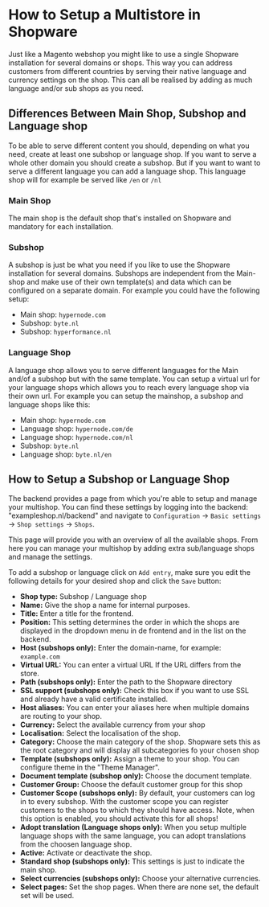 <!-- source: https://support.hypernode.com/en/ecommerce/shopware/how-to-setup-a-multistore-in-shopware/ -->
# How to Setup a Multistore in Shopware

Just like a Magento webshop you might like to use a single Shopware installation for several domains or shops. This way you can address customers from different countries by serving their native language and currency settings on the shop. This can all be realised by adding as much language and/or sub shops as you need.


Differences Between Main Shop, Subshop and Language shop
--------------------------------------------------------

To be able to serve different content you should, depending on what you need, create at least one subshop or language shop. If you want to serve a whole other domain you should create a subshop. But if you want to want to serve a different language you can add a language shop. This language shop will for example be served like `/en` or `/nl`

### Main Shop

The main shop is the default shop that's installed on Shopware and mandatory for each installation.

### Subshop

A subshop is just be what you need if you like to use the Shopware installation for several domains. Subshops are independent from the Main-shop and make use of their own template(s) and data which can be configured on a separate domain. For example you could have the following setup:

* Main shop: `hypernode.com`
* Subshop: `byte.nl`
* Subshop: `hyperformance.nl`

### Language Shop

A language shop allows you to serve different languages for the Main and/of a subshop but with the same template. You can setup a virtual url for your language shops which allows you to reach every language shop via their own url. For example you can setup the mainshop, a subshop and language shops like this:

* Main shop: `hypernode.com`
* Language shop: `hypernode.com/de`
* Language shop: `hypernode.com/nl`
* Subshop: `byte.nl`
* Language shop: `byte.nl/en`

How to Setup a Subshop or Language Shop
---------------------------------------

The backend provides a page from which you're able to setup and manage your multishop. You can find these settings by logging into the backend: "exampleshop.nl/backend" and navigate to `Configuration` -> `Basic settings` -> `Shop settings` -> `Shops`.

This page will provide you with an overview of all the available shops. From here you can manage your multishop by adding extra sub/language shops and manage the settings.

To add a subshop or language click on `Add entry`, make sure you edit the following details for your desired shop and click the `Save` button:

* **Shop type:** Subshop / Language shop
* **Name:** Give the shop a name for internal purposes.
* **Title:** Enter a title for the frontend.
* **Position:** This setting determines the order in which the shops are displayed in the dropdown menu in de frontend and in the list on the backend.
* **Host (subshops only):** Enter the domain-name, for example: `example.com`
* **Virtual URL:** You can enter a virtual URL If the URL differs from the store.
* **Path (subshops only):** Enter the path to the Shopware directory
* **SSL support (subshops only):** Check this box if you want to use SSL and already have a valid certificate installed.
* **Host aliases:** You can enter your aliases here when multiple domains are routing to your shop.
* **Currency:** Select the available currency from your shop
* **Localisation:** Select the localisation of the shop.
* **Category:** Choose the main category of the shop. Shopware sets this as the root category and will display all subcategories fo your chosen shop
* **Template (subshops only):** Assign a theme to your shop. You can configure theme in the "Theme Manager".
* **Document template (subshop only):** Choose the document template.
* **Customer Group:** Choose the default customer group for this shop
* **Customer Scope (subshops only):** By default, your customers can log in to every subshop. With the customer scope you can register customers to the shops to which they should have access. Note, when this option is enabled, you should activate this for all shops!
* **Adopt translation (Language shops only):** When you setup multiple language shops with the same language, you can adopt translations from the choosen language shop.
* **Active:** Activate or deactivate the shop.
* **Standard shop (subshops only):** This settings is just to indicate the main shop.
* **Select currencies (subshops only):** Choose your alternative currencies.
* **Select pages:** Set the shop pages. When there are none set, the default set will be used.
